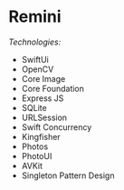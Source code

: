 # Remini 
  *Technologies:*

   - SwiftUi
   - OpenCV
   - Core Image
   - Core Foundation 
   - Express JS
   - SQLite
   - URLSession
   - Swift Concurrency
   - Kingfisher
   - Photos
   - PhotoUI 
   - AVKit
   - Singleton Pattern Design
